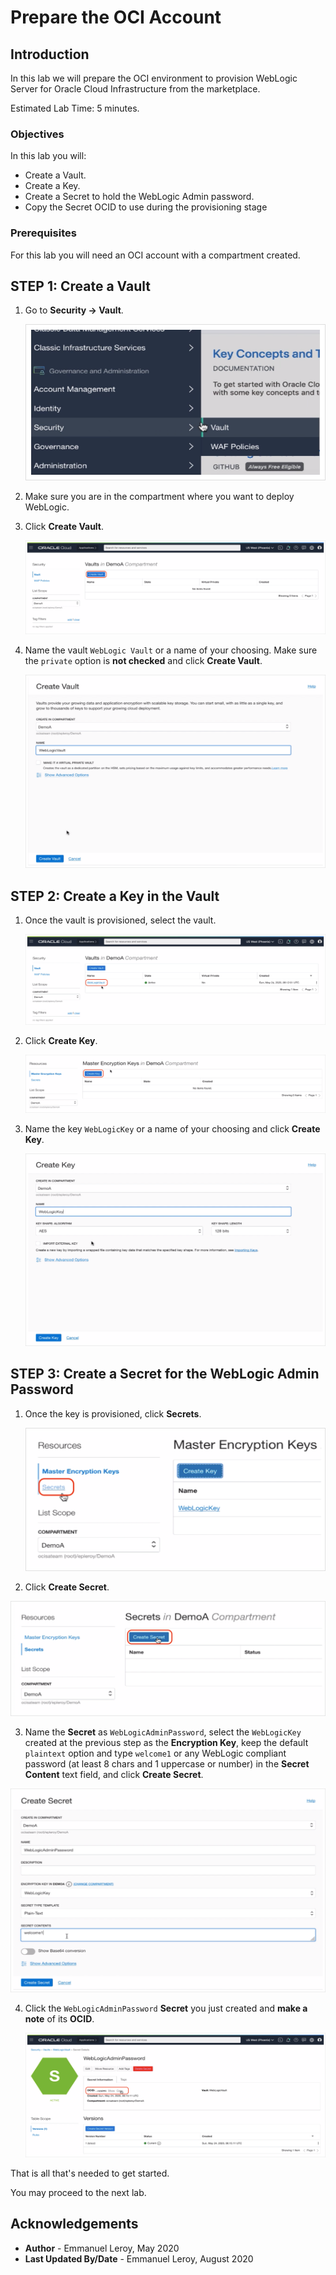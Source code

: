 # Prepare the OCI Account

## Introduction

In this lab we will prepare the OCI environment to provision WebLogic Server for Oracle Cloud Infrastructure from the marketplace.

Estimated Lab Time: 5 minutes.

### Objectives

In this lab you will:

- Create a Vault.
- Create a Key.
- Create a Secret to hold the WebLogic Admin password.
- Copy the Secret OCID to use during the provisioning stage

### Prerequisites

For this lab you will need an OCI account with a compartment created.

## **STEP 1:** Create a Vault

1. Go to **Security -> Vault**.

   ![](./images/prereq-vault1.png)

2. Make sure you are in the compartment where you want to deploy WebLogic.

3. Click **Create Vault**.

   ![](./images/prereq-vault2.png)

4. Name the vault `WebLogic Vault` or a name of your choosing. Make sure the `private` option is **not checked** and click **Create Vault**.

   ![](./images/prereq-vault3.png)

## **STEP 2:** Create a Key in the Vault

1. Once the vault is provisioned, select the vault.

   ![](./images/prereq-vault4.png)

2. Click **Create Key**.

   ![](./images/prereq-key1.png)

3. Name the key `WebLogicKey` or a name of your choosing and click **Create Key**.

   ![](./images/prereq-key2.png)

## **STEP 3:** Create a Secret for the WebLogic Admin Password

1. Once the key is provisioned, click **Secrets**.

   ![](./images/prereq-secret1.png)

2. Click **Create Secret**.

  ![](./images/prereq-secret2.png)

3. Name the **Secret** as `WebLogicAdminPassword`, select the `WebLogicKey` created at the previous step as the **Encryption Key**, keep the default `plaintext` option and type `welcome1` or any WebLogic compliant password (at least 8 chars and 1 uppercase or number) in the **Secret Content** text field, and click **Create Secret**.

  ![](./images/prereq-secret3.png)

4. Click the `WebLogicAdminPassword` **Secret** you just created and **make a note** of its **OCID**.

   ![](./images/prereq-secret4.png)


That is all that's needed to get started.

You may proceed to the next lab.

## Acknowledgements

 - **Author** - Emmanuel Leroy, May 2020
 - **Last Updated By/Date** - Emmanuel Leroy, August 2020
